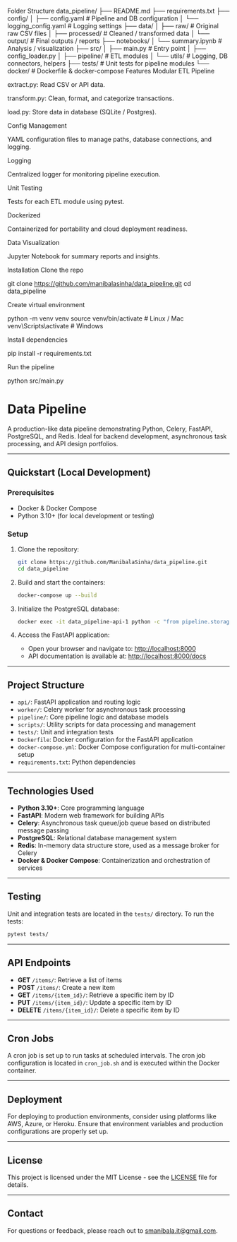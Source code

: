 Folder Structure
data_pipeline/
├── README.md
├── requirements.txt
├── config/
│   ├── config.yaml          # Pipeline and DB configuration
│   └── logging_config.yaml  # Logging settings
├── data/
│   ├── raw/                 # Original raw CSV files
│   ├── processed/           # Cleaned / transformed data
│   └── output/              # Final outputs / reports
├── notebooks/
│   └── summary.ipynb        # Analysis / visualization
├── src/
│   ├── main.py              # Entry point
│   ├── config_loader.py
│   ├── pipeline/            # ETL modules
│   └── utils/               # Logging, DB connectors, helpers
├── tests/                   # Unit tests for pipeline modules
└── docker/                  # Dockerfile & docker-compose
Features
Modular ETL Pipeline

extract.py: Read CSV or API data.

transform.py: Clean, format, and categorize transactions.

load.py: Store data in database (SQLite / Postgres).

Config Management

YAML configuration files to manage paths, database connections, and logging.

Logging

Centralized logger for monitoring pipeline execution.

Unit Testing

Tests for each ETL module using pytest.

Dockerized

Containerized for portability and cloud deployment readiness.

Data Visualization

Jupyter Notebook for summary reports and insights.

Installation
Clone the repo

git clone https://github.com/manibalasinha/data_pipeline.git
cd data_pipeline

Create virtual environment

python -m venv venv
source venv/bin/activate   # Linux / Mac
venv\Scripts\activate      # Windows

Install dependencies

pip install -r requirements.txt

Run the pipeline

python src/main.py

# Data Pipeline

A production-like data pipeline demonstrating Python, Celery, FastAPI, PostgreSQL, and Redis. Ideal for backend development, asynchronous task processing, and API design portfolios.

---

##  Quickstart (Local Development)

### Prerequisites

* Docker & Docker Compose
* Python 3.10+ (for local development or testing)

### Setup

1. Clone the repository:

   ```bash
   git clone https://github.com/ManibalaSinha/data_pipeline.git
   cd data_pipeline
   ```

2. Build and start the containers:

   ```bash
   docker-compose up --build
   ```

3. Initialize the PostgreSQL database:

   ```bash
   docker exec -it data_pipeline-api-1 python -c "from pipeline.storage import init_db; init_db()"
   ```

4. Access the FastAPI application:

   * Open your browser and navigate to: [http://localhost:8000](http://localhost:8000)
   * API documentation is available at: [http://localhost:8000/docs](http://localhost:8000/docs)

---

##  Project Structure

* `api/`: FastAPI application and routing logic
* `worker/`: Celery worker for asynchronous task processing
* `pipeline/`: Core pipeline logic and database models
* `scripts/`: Utility scripts for data processing and management
* `tests/`: Unit and integration tests
* `Dockerfile`: Docker configuration for the FastAPI application
* `docker-compose.yml`: Docker Compose configuration for multi-container setup
* `requirements.txt`: Python dependencies

---

##  Technologies Used

* **Python 3.10+**: Core programming language
* **FastAPI**: Modern web framework for building APIs
* **Celery**: Asynchronous task queue/job queue based on distributed message passing
* **PostgreSQL**: Relational database management system
* **Redis**: In-memory data structure store, used as a message broker for Celery
* **Docker & Docker Compose**: Containerization and orchestration of services

---

##  Testing

Unit and integration tests are located in the `tests/` directory. To run the tests:

```bash
pytest tests/
```

---

##  API Endpoints

* **GET** `/items/`: Retrieve a list of items
* **POST** `/items/`: Create a new item
* **GET** `/items/{item_id}/`: Retrieve a specific item by ID
* **PUT** `/items/{item_id}/`: Update a specific item by ID
* **DELETE** `/items/{item_id}/`: Delete a specific item by ID

---

##  Cron Jobs

A cron job is set up to run tasks at scheduled intervals. The cron job configuration is located in `cron_job.sh` and is executed within the Docker container.

---

##  Deployment

For deploying to production environments, consider using platforms like AWS, Azure, or Heroku. Ensure that environment variables and production configurations are properly set up.

---

##  License

This project is licensed under the MIT License - see the [LICENSE](LICENSE) file for details.

---

##  Contact

For questions or feedback, please reach out to [smanibala.it@gmail.com](mailto:smanibala.it@gmail.com).


